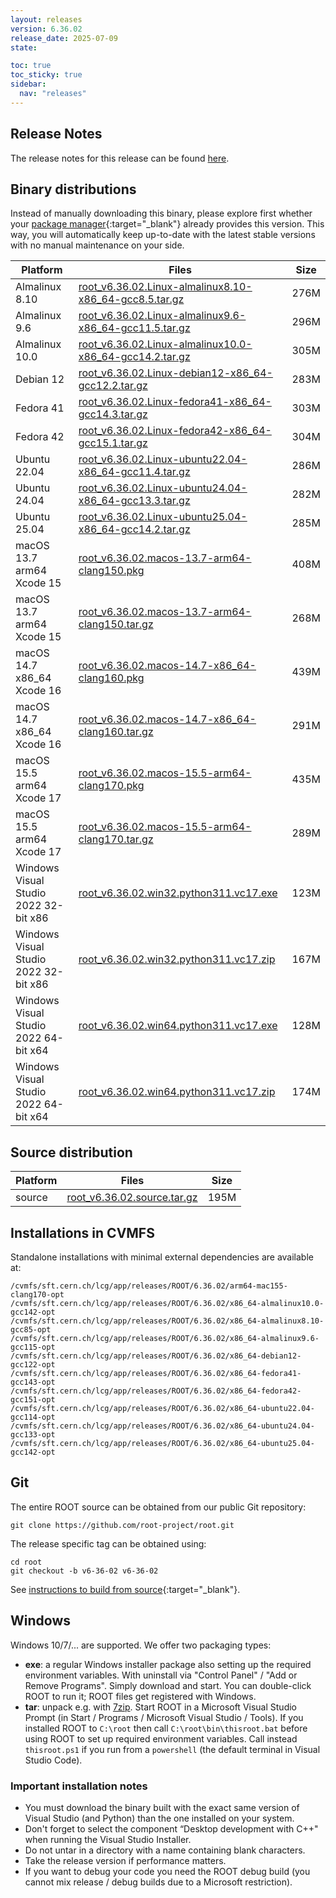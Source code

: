 ```yaml
---
layout: releases
version: 6.36.02
release_date: 2025-07-09
state:

toc: true
toc_sticky: true
sidebar:
  nav: "releases"
---
```



## Release Notes

The release notes for this release can be found [here](https://root.cern/doc/v636/release-notes.html#release-6.36.02).

## Binary distributions

Instead of manually downloading this binary, please explore first whether your [package manager](../../install/#install-via-a-package-manager){:target="\_blank"} already provides this version.
This way, you will automatically keep up-to-date with the latest stable versions with no manual maintenance on your side.

| Platform       | Files | Size |
|-----------|-------|-----|
| Almalinux 8.10 | [root_v6.36.02.Linux-almalinux8.10-x86_64-gcc8.5.tar.gz](https://root.cern/download/root_v6.36.02.Linux-almalinux8.10-x86_64-gcc8.5.tar.gz) | 276M |
| Almalinux 9.6 | [root_v6.36.02.Linux-almalinux9.6-x86_64-gcc11.5.tar.gz](https://root.cern/download/root_v6.36.02.Linux-almalinux9.6-x86_64-gcc11.5.tar.gz) | 296M |
| Almalinux 10.0 | [root_v6.36.02.Linux-almalinux10.0-x86_64-gcc14.2.tar.gz](https://root.cern/download/root_v6.36.02.Linux-almalinux10.0-x86_64-gcc14.2.tar.gz) | 305M |
| Debian 12 | [root_v6.36.02.Linux-debian12-x86_64-gcc12.2.tar.gz](https://root.cern/download/root_v6.36.02.Linux-debian12-x86_64-gcc12.2.tar.gz) | 283M |
| Fedora 41 | [root_v6.36.02.Linux-fedora41-x86_64-gcc14.3.tar.gz](https://root.cern/download/root_v6.36.02.Linux-fedora41-x86_64-gcc14.3.tar.gz) | 303M |
| Fedora 42 | [root_v6.36.02.Linux-fedora42-x86_64-gcc15.1.tar.gz](https://root.cern/download/root_v6.36.02.Linux-fedora42-x86_64-gcc15.1.tar.gz) | 304M |
| Ubuntu 22.04 | [root_v6.36.02.Linux-ubuntu22.04-x86_64-gcc11.4.tar.gz](https://root.cern/download/root_v6.36.02.Linux-ubuntu22.04-x86_64-gcc11.4.tar.gz) | 286M |
| Ubuntu 24.04 | [root_v6.36.02.Linux-ubuntu24.04-x86_64-gcc13.3.tar.gz](https://root.cern/download/root_v6.36.02.Linux-ubuntu24.04-x86_64-gcc13.3.tar.gz) | 282M |
| Ubuntu 25.04 | [root_v6.36.02.Linux-ubuntu25.04-x86_64-gcc14.2.tar.gz](https://root.cern/download/root_v6.36.02.Linux-ubuntu25.04-x86_64-gcc14.2.tar.gz) | 285M |
| macOS 13.7 arm64 Xcode 15 | [root_v6.36.02.macos-13.7-arm64-clang150.pkg](https://root.cern/download/root_v6.36.02.macos-13.7-arm64-clang150.pkg) | 408M |
| macOS 13.7 arm64 Xcode 15 | [root_v6.36.02.macos-13.7-arm64-clang150.tar.gz](https://root.cern/download/root_v6.36.02.macos-13.7-arm64-clang150.tar.gz) | 268M |
| macOS 14.7 x86_64 Xcode 16 | [root_v6.36.02.macos-14.7-x86_64-clang160.pkg](https://root.cern/download/root_v6.36.02.macos-14.7-x86_64-clang160.pkg) | 439M |
| macOS 14.7 x86_64 Xcode 16 | [root_v6.36.02.macos-14.7-x86_64-clang160.tar.gz](https://root.cern/download/root_v6.36.02.macos-14.7-x86_64-clang160.tar.gz) | 291M |
| macOS 15.5 arm64 Xcode 17 | [root_v6.36.02.macos-15.5-arm64-clang170.pkg](https://root.cern/download/root_v6.36.02.macos-15.5-arm64-clang170.pkg) | 435M |
| macOS 15.5 arm64 Xcode 17 | [root_v6.36.02.macos-15.5-arm64-clang170.tar.gz](https://root.cern/download/root_v6.36.02.macos-15.5-arm64-clang170.tar.gz) | 289M |
| Windows Visual Studio 2022 32-bit x86 | [root_v6.36.02.win32.python311.vc17.exe](https://root.cern/download/root_v6.36.02.win32.python311.vc17.exe) | 123M |
| Windows Visual Studio 2022 32-bit x86 | [root_v6.36.02.win32.python311.vc17.zip](https://root.cern/download/root_v6.36.02.win32.python311.vc17.zip) | 167M |
| Windows Visual Studio 2022 64-bit x64 | [root_v6.36.02.win64.python311.vc17.exe](https://root.cern/download/root_v6.36.02.win64.python311.vc17.exe) | 128M |
| Windows Visual Studio 2022 64-bit x64 | [root_v6.36.02.win64.python311.vc17.zip](https://root.cern/download/root_v6.36.02.win64.python311.vc17.zip) | 174M |

## Source distribution

| Platform       | Files | Size |
|-----------|-------|-----|
| source | [root_v6.36.02.source.tar.gz](https://root.cern/download/root_v6.36.02.source.tar.gz) | 195M |


## Installations in CVMFS

Standalone installations with minimal external dependencies are available at:
~~~
/cvmfs/sft.cern.ch/lcg/app/releases/ROOT/6.36.02/arm64-mac155-clang170-opt
/cvmfs/sft.cern.ch/lcg/app/releases/ROOT/6.36.02/x86_64-almalinux10.0-gcc142-opt
/cvmfs/sft.cern.ch/lcg/app/releases/ROOT/6.36.02/x86_64-almalinux8.10-gcc85-opt
/cvmfs/sft.cern.ch/lcg/app/releases/ROOT/6.36.02/x86_64-almalinux9.6-gcc115-opt
/cvmfs/sft.cern.ch/lcg/app/releases/ROOT/6.36.02/x86_64-debian12-gcc122-opt
/cvmfs/sft.cern.ch/lcg/app/releases/ROOT/6.36.02/x86_64-fedora41-gcc143-opt
/cvmfs/sft.cern.ch/lcg/app/releases/ROOT/6.36.02/x86_64-fedora42-gcc151-opt
/cvmfs/sft.cern.ch/lcg/app/releases/ROOT/6.36.02/x86_64-ubuntu22.04-gcc114-opt
/cvmfs/sft.cern.ch/lcg/app/releases/ROOT/6.36.02/x86_64-ubuntu24.04-gcc133-opt
/cvmfs/sft.cern.ch/lcg/app/releases/ROOT/6.36.02/x86_64-ubuntu25.04-gcc142-opt
~~~


## Git

The entire ROOT source can be obtained from our public Git repository:

~~~
git clone https://github.com/root-project/root.git
~~~
The release specific tag can be obtained using:
~~~
cd root
git checkout -b v6-36-02 v6-36-02
~~~

See [instructions to build from source](../../install/#build-from-source){:target="\_blank"}.

## Windows

Windows 10/7/... are supported. We offer two packaging types:

 * **exe**: a regular Windows installer package also setting up the required environment variables. With uninstall via "Control Panel" / "Add or Remove Programs". Simply download and start. You can double-click ROOT to run it; ROOT files get registered with Windows.
 * **tar**: unpack e.g. with [7zip](https://www.7-zip.org). Start ROOT in a Microsoft Visual Studio Prompt (in Start / Programs / Microsoft Visual Studio / Tools). If you installed ROOT to `C:\root` then call `C:\root\bin\thisroot.bat` before using ROOT to set up required environment variables. Call instead `thisroot.ps1` if you run from a `powershell` (the default terminal in Visual Studio Code).

### Important installation notes

 * You must download the binary built with the exact same version of Visual Studio (and Python) than the one installed on your system.
 * Don't forget to select the component “Desktop development with C++" when running the Visual Studio Installer.
 * Do not untar in a directory with a name containing blank characters.
 * Take the release version if performance matters.
 * If you want to debug your code you need the ROOT debug build (you cannot mix release / debug builds due to a Microsoft restriction).
